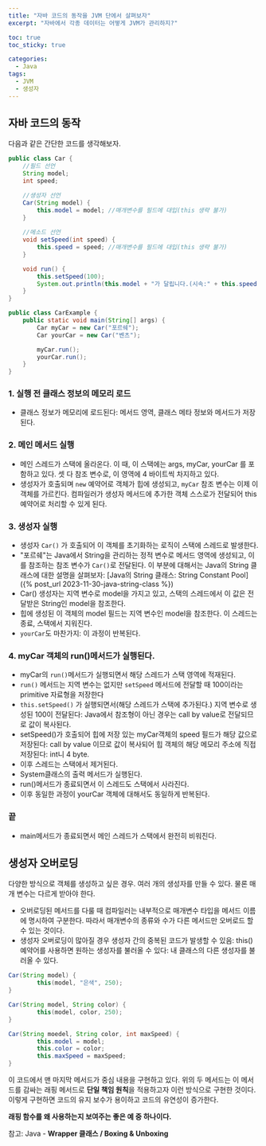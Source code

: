 ```yaml
---
title: "자바 코드의 동작을 JVM 단에서 살펴보자"
excerpt: "자바에서 각종 데이터는 어떻게 JVM가 관리하지?"

toc: true
toc_sticky: true

categories:
  - Java
tags:
  - JVM
  - 생성자
---
```

## 자바 코드의 동작

다음과 같은 간단한 코드를 생각해보자.

```java
public class Car {
	//필드 선언
	String model;
	int speed;

	//생성자 선언
	Car(String model) {
		this.model = model; //매개변수를 필드에 대입(this 생략 불가)
	}
	
	//메소드 선언
	void setSpeed(int speed) {
		this.speed = speed; //매개변수를 필드에 대입(this 생략 불가)
	}

	void run() {
		this.setSpeed(100);
		System.out.println(this.model + "가 달립니다.(시속:" + this.speed + "km/h)");
	}
}
```

```java
public class CarExample {
	public static void main(String[] args) {
		Car myCar = new Car("포르쉐");
		Car yourCar = new Car("벤츠");

		myCar.run();
		yourCar.run();
	}
}
```

### 1. 실행 전 클래스 정보의 메모리 로드
- 클래스 정보가 메모리에 로드된다: 메서드 영역, 클래스 메타 정보와 메서드가 저장된다.

### 2. 메인 메서드 실행 

- 메인 스레드가 스택에 올라온다. 이 때, 이 스택에는 args, myCar, yourCar 를 포함하고 있다. 셋 다 참조 변수로, 이 영역에 4 바이트씩 차지하고 있다.
- 생성자가 호출되며 `new` 예약어로 객체가 힙에 생성되고, `myCar` 참조 변수는 이제 이 객체를 가르킨다. 컴파일러가 생성자 메서드에 추가한 객체 스스로가 전달되어 this 예약어로 처리할 수 있게 된다.

### 3. 생성자 실행

- 생성자 `Car()` 가 호출되어 이 객체를 초기화하는 로직이 스택에 스레드로 발생한다.
- "포르쉐"는 Java에서 String을 관리하는 정적 변수로 메서드 영역에 생성되고, 이를 참조하는 참조 변수가 `Car()`로 전달된다. 이 부분에 대해서는 Java의 String 클래스에 대한 설명을 살펴보자: [Java의 String 클래스: String Constant Pool]({% post_url 2023-11-30-java-string-class %})
- Car() 생성자는 지역 변수로 model을 가지고 있고, 스택의 스레드에서 이 값은 전달받은 String인 model을 참조한다.
- 힙에 생성된 이 객체의 model 필드는 지역 변수인 model을 참조한다. 이 스레드는 종료, 스택에서 지워진다.
- `yourCar`도 마찬가지: 이 과정이 반복된다.

### 4. myCar 객체의 run()메서드가 실행된다.

-  myCar의 `run()`메서드가 실행되면서 해당 스레드가 스택 영역에 적재된다.
- `run()` 메서드는 지역 변수는 없지만 `setSpeed` 메서드에 전달할 때 100이라는 primitive 자료형을 저장한다
-  `this.setSpeed()` 가 실행되면서(해당 스레드가 스택에 추가된다.) 지역 변수로 생성된 100이 전달된다: Java에서 참조형이 아닌 경우는 call by value로 전달되므로 값이 복사된다.
- setSpeed()가 호출되어 힙에 저장 있는 myCar객체의 speed 필드가 해당 값으로 저장된다: call by value 이므로 값이 복사되어 힙 객체의 해당 메모리 주소에 직접 저장된다: int니 4 byte.
- 이후 스레드는 스택에서 제거된다.
- System클래스의 출력 메서드가 실행된다.
- run()메서드가 종료되면서 이 스레드도 스택에서 사라진다.
- 이후 동일한 과정이 yourCar 객체에 대해서도 동일하게 반복된다.

### 끝
- main메서드가 종료되면서 메인 스레드가 스택에서 완전히 비워진다.

## 생성자 오버로딩

다양한 방식으로 객체를 생성하고 싶은 경우. 여러 개의 생성자를 만들 수 있다. 물론 매개 변수는 다르게 받아야 한다.

- 오버로딩된 메서드를 다룰 때 컴파일러는 내부적으로 매개변수 타입을 메서드 이름에 명시하여 구분한다. 따라서 매개변수의 종류와 수가 다른 메서드만 오버로드 할 수 있는 것이다.
- 생성자 오버로딩이 많아질 경우 생성자 간의 중복된 코드가 발생할 수 있음: this() 예약어를 사용하면 원하는 생성자를 불러올 수 있다: 내 클래스의 다른 생성자를 불러올 수 있다.

```java
Car(String model) {
		this(model, "은색", 250);
}

Car(String model, String color) {
		this(model, color, 250);
}

Car(String moedel, String color, int maxSpeed) {
		this.model = model;
		this.color = color;
		this.maxSpeed = maxSpeed;
}
```

이 코드에서 맨 마지막 메서드가 중심 내용을 구현하고 있다. 위의 두 메서드는 이 메서드를 감싸는 래핑 메서드로 **단일 책임 원칙**을 적용하고자 이런 방식으로 구현한 것이다. 이렇게 구현하면 코드의 유지 보수가 용이하고 코드의 유연성이 증가한다.

**래핑 함수를 왜 사용하는지 보여주는 좋은 예 중 하나이다.**

참고: Java - **Wrapper 클래스 / Boxing & Unboxing**